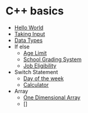 # C++ basics
- [Hello World](https://github.com/aniketrepo/data-structures-and-algorithms/blob/main/code/HelloWorld.cpp)
- [Taking Input](https://github.com/aniketrepo/data-structures-and-algorithms/blob/main/code/TakingInput.cpp)
- [Data Types](https://github.com/aniketrepo/data-structures-and-algorithms/blob/main/code/DataType.cpp)
- If else
	- [Age Limit](https://github.com/aniketrepo/data-structures-and-algorithms/blob/main/code/IfElse.cpp)
	- [School Grading System](https://github.com/aniketrepo/data-structures-and-algorithms/blob/main/code/SchoolGradingSystem.cpp)
	- [Job Eligibility](https://github.com/aniketrepo/data-structures-and-algorithms/blob/main/code/JobEligiblity.cpp)
- Switch Statement
	- [Day of the week](https://github.com/aniketrepo/data-structures-and-algorithms/blob/main/code/DayOfWeek.cpp)
	- [Calculator](https://github.com/aniketrepo/data-structures-and-algorithms/blob/main/code/Calculator.cpp)
- Array
	- [One Dimensional Array](https://github.com/aniketrepo/data-structures-and-algorithms/blob/main/code/1DArray.cpp)
	- []